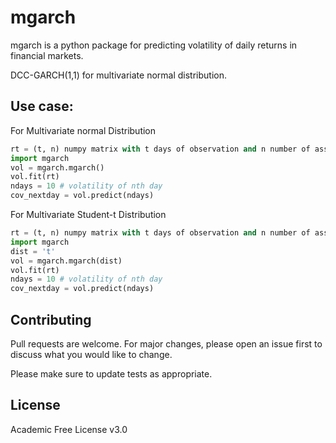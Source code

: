 # mgarch

mgarch is a python package for predicting volatility of daily returns in financial markets. 

DCC-GARCH(1,1) for multivariate normal distribution.


## Use case:
For Multivariate normal Distribution
```python
rt = (t, n) numpy matrix with t days of observation and n number of assets
import mgarch
vol = mgarch.mgarch()
vol.fit(rt)
ndays = 10 # volatility of nth day
cov_nextday = vol.predict(ndays)
```

For Multivariate Student-t Distribution
```python
rt = (t, n) numpy matrix with t days of observation and n number of assets
import mgarch
dist = 't'
vol = mgarch.mgarch(dist)
vol.fit(rt)
ndays = 10 # volatility of nth day
cov_nextday = vol.predict(ndays)
```



## Contributing
Pull requests are welcome. For major changes, please open an issue first to discuss what you would like to change.

Please make sure to update tests as appropriate.

## License
Academic Free License v3.0